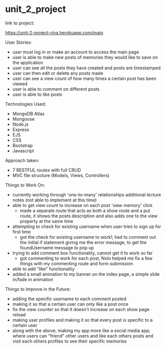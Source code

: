 # unit_2_project

link to project:

https://unit-2-project-rina.herokuapp.com/main

User Stories:
- user must log in or make an account to access the main page
- user is able to make new posts of memories they would like to save on the application
- user can see all the posts they have created and posts are timestamped
- user can then edit or delete any posts made
- user can see a view count of how many times a certain post has been viewed
- user is able to comment on different posts
- user is able to like posts

Technologies Used:
- MongoDB Atlas
- Mongoose
- Node.js
- Express
- EJS
- CSS
- Bootstrap
- Javascript

Approach taken:
- 7 RESTFUL routes with full CRUD
- MVC file structure (Models, Views, Controllers)

Things to Work On:
- currently working through 'one-to-many' relationships additional lecture notes (not able to implement at this time)
- able to get view count to increase on each post 'view memory' click
    - made a separate route that acts as both a show route and a put route, it shows the posts description and also adds one to the view property at the same time
- attempting to check for existing username when user tries to sign up for first time
    - got the check for existing username to work!; had to comment out the initial if statement giving me the error message, to get the foundUsername message to pop up
- trying to add comment box functionality, cannot get it to work so far
    - got commenting to work for each post, Nolo helped me fix a few things with my commenting route and form submission
- able to add "like" functionality
- added a small animation to my banner on the index page, a simple slide in/fade in animation

Things to Improve in the Future:
- adding the specific username to each comment posted
- making it so that a certain user can only like a post once
- fix the view counter so that it doesn't increase on each show page reload
- making user profiles and making it so that every post is specific to a certain user
- along with the above, making my app more like a social media app; where users can "friend" other users and like each others posts and visit each others profiles to see their specific memories



